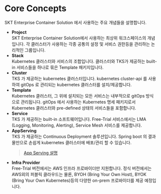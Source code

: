 # Core Concepts

SKT Enterprise Container Solution 에서 사용하는 주요 개념들을 설명합니다.


- **Project**   
    SKT Enterprise Container Solution에서 사용하는 최상위 워크스페이스의 개념입니다. 각 클러스터가 사용하는 각종 공통의 설정 및 서비스 권한등을 관리하는 논리적인 그룹입니다.   
- **Stack**   
    Kubernetes 클러스터와 서비스의 조합입니다. 클러스터와 TKS가 제공하는 built-in 서비스들을 하나로 묶은 Template 패키지입니다.
- **Cluster**   
    TKS 가 제공하는 kubernetes 클러스터입니다. kubernetes cluster-api 를 사용하여 gitOps 로 관리되는 kubernetes 클러스터를 설치/제공합니다.
- **Template**   
    Kubernetes 클러스터, 그 위에 설치되는 모든 서비스는 내부적으로 gitOps 방식으로 관리됩니다. gitOps 에서 사용하는 Kubernetes 명세 패키지로서 Kubernetes 클러스터와 pre-defined 상태의 서비스들을 포함합니다.
- **Service**   
    TKS 가 제공하는 built-in 소프트웨어입니다. Free-Trial 서비스에서는 LMA (Logging, Monitoring, Alerting), Service Mesh 서비스를 제공합니다.
- **AppServing**   
    TKS 가 제공하는 Continuous Deployment 솔루션입니다. Spring boot 의 결과물만으로 손쉽게 kubernetes 클러스터에 배포/관리 할 수 있습니다.   
    > [App Serving 설명](../architecture/appserving.md)   
- **Infra Provider**   
  Free-Trial 버전에서는 AWS 인프라 프로바이더만 지원합니다. 정식 버전에서는 AWS외의 퍼블릭 클라우드는 물론, BYOH (Bring Your Own Host), BYOK (Bring Your Own Kubernetes)등의 다양한 on-prem 프로바이더를 제공 예정입니다. 
